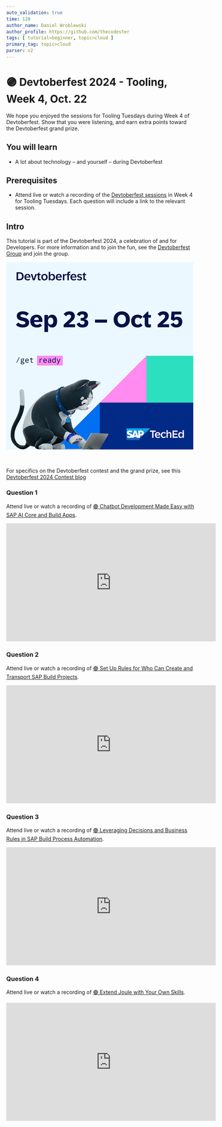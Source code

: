 ```yaml
---
auto_validation: true
time: 120
author_name: Daniel Wroblewski
author_profile: https://github.com/thecodester
tags: [ tutorial>beginner, topic>cloud ]
primary_tag: topic>cloud
parser: v2
---
```


# 🟣 Devtoberfest 2024 - Tooling, Week 4, Oct. 22
<!-- description --> We hope you enjoyed the sessions for Tooling Tuesdays during Week 4 of Devtoberfest. Show that you were listening, and earn extra points toward the Devtoberfest grand prize.  
 
## You will learn
- A lot about technology – and yourself – during Devtoberfest

## Prerequisites
- Attend live or watch a recording of the [Devtoberfest sessions](https://community.sap.com/t5/devtoberfest/eb-p/devtoberfest-events) in Week 4 for Tooling Tuesdays. Each question will include a link to the relevant session. 


## Intro
This tutorial is part of the Devtoberfest 2024, a celebration of and for Developers. For more information and to join the fun, see the [Devtoberfest Group](https://groups.community.sap.com/t5/devtoberfest/gh-p/Devtoberfest) and join the group.

![Devtoberfest](promo-image-kasimir-square.png) 

&nbsp;

For specifics on the Devtoberfest contest and the grand prize, see this [Devtoberfest 2024 Contest blog](https://community.sap.com/t5/devtoberfest-blog-posts/devtoberfest-2024-contest/ba-p/13781593)

  



### Question 1 
Attend live or watch a recording of [🟣 Chatbot Development Made Easy with SAP AI Core and Build Apps](https://www.youtube.com/watch?v=mE7nHx9XHAY). 

<iframe width="560" height="315" src="https://www.youtube.com/embed/mE7nHx9XHAY" frameborder="0" allowfullscreen></iframe>




### Question 2 
Attend live or watch a recording of [🟣 Set Up Rules for Who Can Create and Transport SAP Build Projects](https://www.youtube.com/watch?v=aLJTpAwYxyM). 

<iframe width="560" height="315" src="https://www.youtube.com/embed/aLJTpAwYxyM" frameborder="0" allowfullscreen></iframe>


 

### Question 3 
Attend live or watch a recording of [🟣 Leveraging Decisions and Business Rules in SAP Build Process Automation](https://www.youtube.com/watch?v=ajbnWJvVNuQ). 

<iframe width="560" height="315" src="https://www.youtube.com/embed/ajbnWJvVNuQ" frameborder="0" allowfullscreen></iframe>



### Question 4 
Attend live or watch a recording of [🟣 Extend Joule with Your Own Skills](https://www.youtube.com/watch?v=WKYDpx1nF7c). 

<iframe width="560" height="315" src="https://www.youtube.com/embed/WKYDpx1nF7c" frameborder="0" allowfullscreen></iframe>


